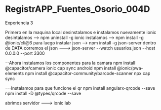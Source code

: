 # RegistrAPP_Fuentes_Osorio_004D
Experiencia 3

Primero en la maquina local desinstalamos e instalamos nuevamente ionic
desintalamos --> npm uninstall -g ionic
instalamos --> npm install -g @ionic/cli@6
para luego instalar json -->  npm install -g json-server
dentro de DATA corremos el json ---> json-server --watch usuarios.json --host 0.0.0.0 --port 3300

--Ahora instalamos los componentes para la camara
npm install @capacitor/camera
ionic cap sync android
npm install @ionic/pwa-elements
npm install @capacitor-community/barcode-scanner
npx cap sync

---Instalamos para que funcione el qr
npm install angularx-qrcode --save
npm install -D @types/qrcode --save


abrimos servidor ---> ionic lab
